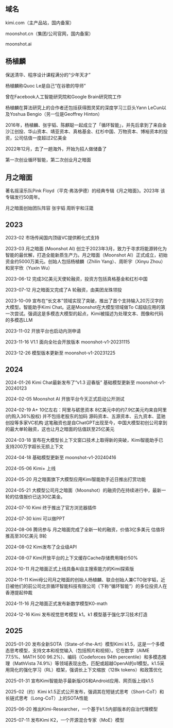 ## 域名

kimi.com（主产品站，国内备案）

moonshot.cn（集团/公司官网，国内备案）

moonshot.ai 

## 杨植麟

保送清华、程序设计课程满分的“少年天才”

杨植麟称Quoc Le是自己“在谷歌的导师”

曾在Facebook人工智能研究院和Google Brain研究院工作

杨植麟在算法研究上的合作者还包括获得图灵奖的深度学习三巨头Yann LeCun以及Yoshua Bengio（另一位是Geoffrey Hinton）

2016年，杨植麟、张宇韬、陈麒聪一起成立了「循环智能」，并先后拿到了来自金沙江创投、华山资本、靖亚资本、真格基金、红杉中国、万物资本、博裕资本的投资，公司估值一度超过2亿美金

2022年12月，去了一趟海外，开始为招人做储备了

第一次创业循环智能，第二次创业月之暗面

## 月之暗面

著名摇滚乐队Pink Floyd（平克·弗洛伊德）的经典专辑《月之暗面》。2023年 该专辑发行50周年。

月之暗面创始团队阵容 张宇韬 周昕宇和汪箴

## 2023

2023-02 市场传闻国内顶级VC提供孵化式支持

2023-03 月之暗面 (Moonshot AI) 创立于2023年3月，致力于寻求将能源转化为智能的最优解，打造全能新质生产力。月之暗面（Moonshot AI）正式成立，初始资金约5000万美元。创始人包括杨植麟（Zhilin Yang）、周昕宇（Xinyu Zhou）和吴宇欣（Yuxin Wu）

2023-06-12 完成3亿美元天使轮融资，投资方包括真格基金和红杉中国

2023-07-12 月之暗面又完成了A 轮融资，由美团龙珠领投

2023-10-09 宣布在“长文本”领域实现了突破，推出了首个支持输入20万汉字的大模型。智能助手Kimi Chat。这是Moonshot在大模型领域做To C超级应用的第一次尝试。强调这是多模态大模型的起点，Kimi被描述为处理文本、图像和代码的多模态LLM

2023-11-02 开放平台也启动内测申请

2023-11-16 V1.1 面向全社会开放版本 moonshot-v1-20231115

2023-12-26 模型版本更新至 moonshot-v1-20231225

## 2024

2024-01-26 Kimi Chat最新发布了“v1.3 迎春版” 基础模型更新至 moonshot-v1-20240123

2024-02-05 Moonshot AI 开放平台今天正式启动公开测试

2024-02-19 A+ 10亿左右：阿里与砺思资本 8亿美元中的约7.9亿美元均来自阿里(约购入36%股权) 并不包括老股东的加码 源码资本、五源资本、云九资本、蓝驰创投等多家VC机构 这笔融资也是自ChatGPT出现至今，中国大模型初创公司拿到的最大单轮融资，这也让月之暗面的估值跃至25亿美元

2024-03-18 宣布在大模型长上下文窗口技术上取得新的突破，Kimi智能助手已支持200万字超长无损上下文

2024-04-18 基础模型更新至 moonshot-v1-20240416

2024-05-06 Kimi+ 上线

2024-05-20 月之暗面旗下大模型应用Kimi智能助手近日推出打赏功能

2024-05-21 大模型公司月之暗面（Moonshot）的融资仍在持续进行中，最新一轮的估值报价已达30亿美金。

2024-07-10 Kimi 终于推出了官方浏览器插件

2024-07-30 kimi 可以做PPT

2024-08-06 腾讯参与 月之暗面完成了全新一轮的融资，价值3亿多美元 估值将推高至30亿美元 B轮

2024-08-02 Kimi发布了企业级API

2024-08-07 Kimi开放平台的上下文缓存Cache存储费用降价50%

2024-10-11 月之暗面正式上线具备AI自主搜索能力的Kimi探索版

2024-11-11 Kimi母公司月之暗面的创始人杨植麟、联合创始人兼CTO张宇韬，近日被他们的前公司北京循环智能科技有限公司（下称“循环智能”）的多位投资人在香港提起仲裁

2024-11-16 月之暗面正式发布新数学模型K0-math

2024-12-16 Kimi 发布视觉思考模型 k1。k1 模型基于强化学习技术打造

## 2025

2025-01-20 发布全新SOTA（State-of-the-Art）模型Kimi k1.5，这是一个多模态思考模型，支持文本和视觉输入（包括照片和视频）。它在数学（AIME 77.5%、MATH 500 96.2%）、编码（Codeforces 94th percentile）和多模态推理（MathVista 74.9%）等领域表现出色，匹配或超越OpenAI的o1模型。k1.5采用简化的强化学习（RL）框架，强调长上下文缩放（128k tokens）和政策优化

2025-01-31 宣布Kimi智能助手最新版iOS和Android应用、网页版上线k1.5

2025-02（约）Kimi k1.5正式公开发布，强调其在短链式思考（Short-CoT）和长链式思考（Long-CoT）上的SOTA性能

2025-06-20 推出Kimi-Researcher，一个基于k1.5内部版本的自治代理模型

2025-07-11 发布Kimi K2，一个开源混合专家（MoE）模型
